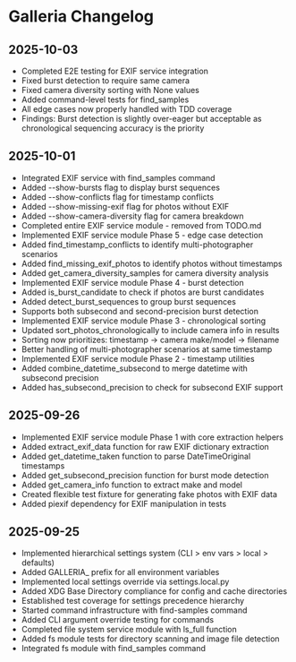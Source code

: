 # Galleria Changelog

## 2025-10-03

- Completed E2E testing for EXIF service integration
- Fixed burst detection to require same camera
- Fixed camera diversity sorting with None values
- Added command-level tests for find_samples
- All edge cases now properly handled with TDD coverage
- Findings: Burst detection is slightly over-eager but acceptable
  as chronological sequencing accuracy is the priority

## 2025-10-01

- Integrated EXIF service with find_samples command
- Added --show-bursts flag to display burst sequences
- Added --show-conflicts flag for timestamp conflicts
- Added --show-missing-exif flag for photos without EXIF
- Added --show-camera-diversity flag for camera breakdown
- Completed entire EXIF service module - removed from TODO.md
- Implemented EXIF service module Phase 5 - edge case detection
- Added find_timestamp_conflicts to identify multi-photographer scenarios
- Added find_missing_exif_photos to identify photos without timestamps
- Added get_camera_diversity_samples for camera diversity analysis
- Implemented EXIF service module Phase 4 - burst detection
- Added is_burst_candidate to check if photos are burst candidates
- Added detect_burst_sequences to group burst sequences
- Supports both subsecond and second-precision burst detection
- Implemented EXIF service module Phase 3 - chronological sorting
- Updated sort_photos_chronologically to include camera info in results
- Sorting now prioritizes: timestamp → camera make/model → filename
- Better handling of multi-photographer scenarios at same timestamp
- Implemented EXIF service module Phase 2 - timestamp utilities
- Added combine_datetime_subsecond to merge datetime with subsecond precision
- Added has_subsecond_precision to check for subsecond EXIF support

## 2025-09-26

- Implemented EXIF service module Phase 1 with core extraction helpers
- Added extract_exif_data function for raw EXIF dictionary extraction
- Added get_datetime_taken function to parse DateTimeOriginal timestamps
- Added get_subsecond_precision function for burst mode detection
- Added get_camera_info function to extract make and model
- Created flexible test fixture for generating fake photos with EXIF data
- Added piexif dependency for EXIF manipulation in tests

## 2025-09-25

- Implemented hierarchical settings system (CLI > env vars > local > defaults)
- Added GALLERIA_ prefix for all environment variables
- Implemented local settings override via settings.local.py
- Added XDG Base Directory compliance for config and cache directories
- Established test coverage for settings precedence hierarchy
- Started command infrastructure with find-samples command
- Added CLI argument override testing for commands
- Completed file system service module with ls_full function
- Added fs module tests for directory scanning and image file detection
- Integrated fs module with find_samples command